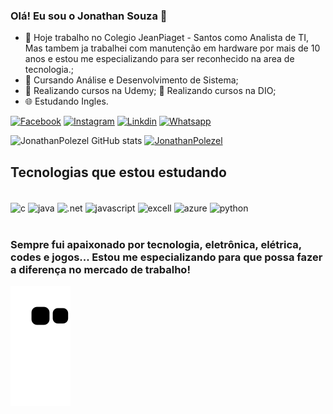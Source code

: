 ### Olá! Eu sou o Jonathan Souza 👋

- 🔭 Hoje trabalho no Colegio JeanPiaget - Santos como Analista de TI, Mas tambem ja trabalhei com manutenção em hardware por mais de 10 anos e estou me especializando para ser reconhecido na area de tecnologia.;
- 📖 Cursando Análise e Desenvolvimento de Sistema;
- 📖 Realizando cursos na Udemy;
 📖 Realizando cursos na DIO; 
- 🌐 Estudando Ingles.

 [![Facebook](https://img.shields.io/badge/Facebook-1877F2?style=for-the-badge&logo=facebook&logoColor=white)](https://www.facebook.com/JonathanSouza93)
 [![Instagram](https://img.shields.io/badge/Instagram-E4405F?style=for-the-badge&logo=instagram&logoColor=white)](https://www.instagram.com/jonathanpolezel93/)
 [![Linkdin](https://img.shields.io/badge/LinkedIn-0077B5?style=for-the-badge&logo=linkedin&logoColor=white)](https://www.linkedin.com/in/jonathan-souza-7283b1221/)
[![Whatsapp](https://img.shields.io/badge/WhatsApp-25D366?style=for-the-badge&logo=whatsapp&logoColor=white)](https://wa.me/5513974124438)


![JonathanPolezel GitHub stats](https://github-readme-stats.vercel.app/api?username=jonathanpolezel&show_icons=true&theme=dark)
[![JonathanPolezel](https://github-readme-stats.vercel.app/api/top-langs/?username=jonathanpolezel)](https://github.com/jonathanpolezel/github-readme-stats)

## Tecnologias que estou estudando

<div style="display: inline_block"><br>
<img align="center" alt="c" src="https://img.shields.io/badge/C-00599C?style=for-the-badge&logo=c&logoColor=white"/>
<img align="center" alt="java" src="https://img.shields.io/badge/Java-ED8B00?style=for-the-badge&logo=java&logoColor=white"/>
<img align="center" alt=".net" src="https://img.shields.io/badge/.NET-5C2D91?style=for-the-badge&logo=.net&logoColor=white"/>
<img align="center" alt="javascript" src="https://img.shields.io/badge/JavaScript-323330?style=for-the-badge&logo=javascript&logoColor=F7DF1E"/>
<img align="center" alt="excell" src="https://img.shields.io/badge/Microsoft_Excel-217346?style=for-the-badge&logo=microsoft-excel&logoColor=white"/>
<img align="center" alt="azure" src="https://img.shields.io/badge/Microsoft_Azure-0089D6?style=for-the-badge&logo=microsoft-azure&logoColor=white"/>
<img align="center" alt="python" src="https://img.shields.io/badge/Python-3776AB?style=for-the-badge&logo=python&logoColor=white"/>
  </div><br/>
  
  ### Sempre fui apaixonado por tecnologia, eletrônica, elétrica, codes e jogos... Estou me especializando para que possa fazer a diferença no mercado de trabalho!
![Snake animation](https://github.com/jonathanpolezel/jonathanpolezel/blob/output/github-contribution-grid-snake.svg)
